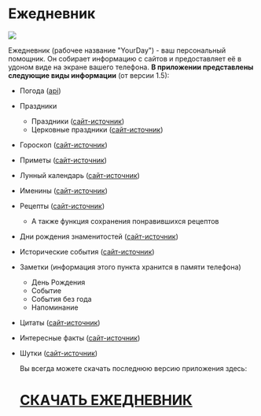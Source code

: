 # Ежедневник
![](http://rchat.info/others/app_1/deary.jpg)

Ежедневник (рабочее название "YourDay") - ваш персональный помощник. Он собирает информацию с сайтов и предоставляет её в удоном виде на экране вашего телефона. 
**В приложении представлены следующие виды информации** (от версии 1.5):
  - Погода ([api](https://openweathermap.org/))
  - Праздники
    - Праздники ([сайт-источник](https://my-calend.ru/holidays/russia))
    - Церковные праздники ([сайт-источник](https://my-calend.ru/orthodox-calendar))
  - Гороскоп ([сайт-источник](https://1001goroskop.ru/))
  - Приметы ([сайт-источник](https://my-calend.ru/day-omens))
  - Лунный календарь ([сайт-источник](https://my-calend.ru/moon))
  - Именины ([сайт-источник](https://my-calend.ru/name-days))
  - Рецепты ([сайт-источник](https://aboutfood.club/random-dish/))
    - А также функция сохранения понравившихся рецептов
  - Дни рождения знаменитостей  ([сайт-источник](https://stuki-druki.com/Den-rozhdeniya-izvestnih-ludey.php))
  - Исторические события ([сайт-источник](https://knowhistory.ru/))
  - Заметки (информация этого пункта хранится в памяти телефона)
    - День Рождения
    - Событие
    - События без года
    - Напоминание
  - Цитаты ([сайт-источник](https://joke-citation.com/random))
  - Интересные факты ([сайт-источник](https://randstuff.ru/fact/))
  - Шутки ([сайт-источник](https://www.anekdot.ru/rss/randomu.html))

    Вы всегда можете скачать последнюю версию приложения здесь:
    # [СКАЧАТЬ ЕЖЕДНЕВНИК](http://rchat.info/others/app_1/app_2.apk)
